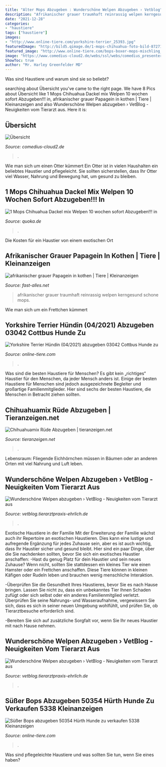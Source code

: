 ```yaml
---
title: "Alter Mops Abzugeben : Wunderschöne Welpen Abzugeben › Vetblog"
description: "Afrikanischer grauer traumhaft reinrassig welpen kerngesund schone mops"
date: "2021-12-28"
categories:
- "haustiere"
tags: ["haustiere"]
images:
- "http://www.online-tiere.com/yorkshire-terrier_25393.jpg"
featuredImage: "http://bild5.qimage.de/1-mops-chihuahua-foto-bild-87271935.jpg"
featured_image: "http://www.online-tiere.com/bops-boxer-mops-mischling_5338.jpg"
image: "https://www.comedius-cloud2.de/webs/ssl/webs/comedius_presenter/pic/bmt_bad_karlshafen876ez8224399f/file_1615273842_78cb29ec594fa9cb7c3d"
ShowToc: true
author: "Mr. Harley Greenfelder MD"
---
```



Was sind Haustiere und warum sind sie so beliebt?

	

		
searching about Übersicht you've came to the right page. We have 8 Pics about Übersicht like 1 Mops Chihuahua Dackel mix Welpen 10 wochen sofort Abzugeben!!! in, afrikanischer grauer Papagein in kothen | Tiere | Kleinanzeigen and also Wunderschöne Welpen abzugeben › VetBlog - Neuigkeiten vom Tierarzt aus. Here it is:
		
    
## Übersicht

<img loading=lazy src="https://www.comedius-cloud2.de/webs/ssl/webs/comedius_presenter/pic/bmt_bad_karlshafen876ez8224399f/file_1615273842_78cb29ec594fa9cb7c3d" onerror="this.onerror=null;this.src='https://tse1.mm.bing.net/th?id=OIP.jAShKg7DQe-EKfKvIccDvAHaF7&amp;pid=15.1';" alt="Übersicht">

_Source: comedius-cloud2.de_

>. 

	

Wie man sich um einen Otter kümmert
Ein Otter ist in vielen Haushalten ein beliebtes Haustier und pflegeleicht. Sie sollten sicherstellen, dass Ihr Otter viel Wasser, Nahrung und Bewegung hat, um gesund zu bleiben.

    
## 1 Mops Chihuahua Dackel Mix Welpen 10 Wochen Sofort Abzugeben!!! In

<img loading=lazy src="http://bild5.qimage.de/1-mops-chihuahua-foto-bild-87271935.jpg" onerror="this.onerror=null;this.src='https://tse1.mm.bing.net/th?id=OIP.ZCDqQLA-QyFVl6CXZWXlxwHaJ4&amp;pid=15.1';" alt="1 Mops Chihuahua Dackel mix Welpen 10 wochen sofort Abzugeben!!! in">

_Source: quoka.de_

>. 

	

Die Kosten für ein Haustier von einem exotischen Ort

    
## Afrikanischer Grauer Papagein In Kothen | Tiere | Kleinanzeigen

<img loading=lazy src="https://www.fast-alles.net/pictures/a1e160f52b6aaedafc7ee8cb7f872.jpg" onerror="this.onerror=null;this.src='https://tse4.mm.bing.net/th?id=OIP.LyoysMEUsSb4WSMn6WpxKAHaFj&amp;pid=15.1';" alt="afrikanischer grauer Papagein in kothen | Tiere | Kleinanzeigen">

_Source: fast-alles.net_

>afrikanischer grauer traumhaft reinrassig welpen kerngesund schone mops. 

	

Wie man sich um ein Frettchen kümmert

    
## Yorkshire Terrier Hündin (04/2021) Abzugeben 03042 Cottbus Hunde Zu

<img loading=lazy src="http://www.online-tiere.com/yorkshire-terrier_25393.jpg" onerror="this.onerror=null;this.src='https://tse2.mm.bing.net/th?id=OIP.2iv3bs8q4WRPTj09nkve3AAAAA&amp;pid=15.1';" alt="Yorkshire Terrier Hündin (04/2021) abzugeben 03042 Cottbus Hunde zu">

_Source: online-tiere.com_

>. 

	

Was sind die besten Haustiere für Menschen?
Es gibt kein „richtiges“ Haustier für den Menschen, da jeder Mensch anders ist. Einige der besten Haustiere für Menschen sind jedoch ausgezeichnete Begleiter und großartige Familienmitglieder. Hier sind sechs der besten Haustiere, die Menschen in Betracht ziehen sollten.

    
## Chihuahuamix Rüde Abzugeben | Tieranzeigen.net

<img loading=lazy src="https://www.tieranzeigen.net/export/CRwBvsaHdvhI.JPG" onerror="this.onerror=null;this.src='https://tse2.mm.bing.net/th?id=OIP.lM8jKCVcnmfhQwu0htj9TgHaD0&amp;pid=15.1';" alt="Chihuahuamix Rüde Abzugeben | tieranzeigen.net">

_Source: tieranzeigen.net_

>. 

	

Lebensraum: Fliegende Eichhörnchen müssen in Bäumen oder an anderen Orten mit viel Nahrung und Luft leben.

    
## Wunderschöne Welpen Abzugeben › VetBlog - Neuigkeiten Vom Tierarzt Aus

<img loading=lazy src="https://vetblog.tierarztpraxis-ehrlich.de/wp-content/uploads/2015/03/P1050346komp.jpg" onerror="this.onerror=null;this.src='https://tse4.mm.bing.net/th?id=OIP.AWTppMfSwAVXgTwbj6vl1gHaFj&amp;pid=15.1';" alt="Wunderschöne Welpen abzugeben › VetBlog - Neuigkeiten vom Tierarzt aus">

_Source: vetblog.tierarztpraxis-ehrlich.de_

>. 

	

Exotische Haustiere in der Familie
Mit der Erweiterung der Familie wächst auch ihr Repertoire an exotischen Haustieren. Dies kann eine lustige und aufregende Ergänzung für jedes Zuhause sein, aber es ist auch wichtig, dass Ihr Haustier sicher und gesund bleibt. Hier sind ein paar Dinge, über die Sie nachdenken sollten, bevor Sie sich ein exotisches Haustier anschaffen:
-Hast du genug Platz für dein Haustier und sein neues Zuhause? Wenn nicht, sollten Sie stattdessen ein kleines Tier wie einen Hamster oder ein Frettchen anschaffen. Diese Tiere können in kleinen Käfigen oder Rudeln leben und brauchen wenig menschliche Interaktion.

-Überprüfen Sie die Gesundheit Ihres Haustieres, bevor Sie es nach Hause bringen. Lassen Sie nicht zu, dass ein unbekanntes Tier Ihnen Schaden zufügt oder sich selbst oder ein anderes Familienmitglied verletzt. Überprüfen Sie seine Nahrungs- und Wasseraufnahme, vergewissern Sie sich, dass es sich in seiner neuen Umgebung wohlfühlt, und prüfen Sie, ob Tierarztbesuche erforderlich sind.

-Bereiten Sie sich auf zusätzliche Sorgfalt vor, wenn Sie Ihr neues Haustier mit nach Hause nehmen.

    
## Wunderschöne Welpen Abzugeben › VetBlog - Neuigkeiten Vom Tierarzt Aus

<img loading=lazy src="https://vetblog.tierarztpraxis-ehrlich.de/wp-content/uploads/2015/03/P1050392komp.jpg" onerror="this.onerror=null;this.src='https://tse1.mm.bing.net/th?id=OIP.XA7y5lBWMZGbBq1as6pbBAHaFj&amp;pid=15.1';" alt="Wunderschöne Welpen abzugeben › VetBlog - Neuigkeiten vom Tierarzt aus">

_Source: vetblog.tierarztpraxis-ehrlich.de_

>. 

	



    
## Süßer Bops Abzugeben 50354 Hürth Hunde Zu Verkaufen 5338 Kleinanzeigen

<img loading=lazy src="http://www.online-tiere.com/bops-boxer-mops-mischling_5338.jpg" onerror="this.onerror=null;this.src='https://tse3.mm.bing.net/th?id=OIP.JwqyducwAoTYl8cU9yRQYwHaJ4&amp;pid=15.1';" alt="Süßer Bops abzugeben 50354 Hürth Hunde zu verkaufen 5338 Kleinanzeigen">

_Source: online-tiere.com_

>. 

	

Was sind pflegeleichte Haustiere und was sollten Sie tun, wenn Sie eines haben?

